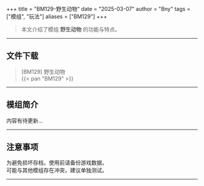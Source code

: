 +++
title = "BM129-野生动物"
date = "2025-03-07"
author = "Bny"
tags = ["模组", "玩法"]
aliases = ["BM129"]
+++

> 本文介绍了模组 **野生动物** 的功能与特点。

---

## 文件下载

> [BM129] 野生动物  
{{< pan "BM129" >}}  

---

## 模组简介

>  
内容有待更新...  

---

## 注意事项

>  
为避免损坏存档，使用前请备份游戏数据。  
可能与其他模组存在冲突，建议单独测试。  

---

